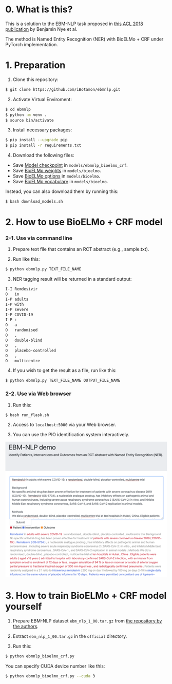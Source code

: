 # 0. What is this?

This is a solution to the EBM-NLP task proposed in [this ACL 2018 publication](https://arxiv.org/abs/1806.04185) by Benjamin Nye et al.

The method is Named Entity Recognition (NER) with BioELMo + CRF under PyTorch implementation.

# 1. Preparation
1. Clone this repository:
```sh
$ git clone https://github.com/iBotamon/ebmnlp.git
```

2. Activate Virtual Enviroment:
```sh
$ cd ebmnlp
$ python -m venv .
$ source bin/activate
```

3. Install necessary packages:

```sh
$ pip install --upgrade pip
$ pip install -r requirements.txt
```

4. Download the following files:
- Save [Model checkpoint](https://drive.google.com/drive/folders/1cID_mPxRnq6nQ6ZmbL0S3wyGslD--JsT?usp=sharing) in `models/ebmnlp_bioelmo_crf`.
- Save [BioELMo weights](https://drive.google.com/file/d/1CHRd5YQrt3ys64WfJkJR1KX72-2CaT4I/view) in `models/bioelmo`.
- Save [BioELMo options](https://drive.google.com/file/d/19sLZ1NhUtD_bMgTstSRWoVDx6Vm-T8Qt/view) in `models/bioelmo`.
- Save [BioELMo vocabulary](https://drive.google.com/file/d/15cXEVoRhUQ9oBnHVFP3nx6GQozczgxgP/view) in `models/bioelmo`.

Instead, you can also download them by running this:
```sh
$ bash download_models.sh
```

# 2. How to use BioELMo + CRF model
### 2-1. Use via command line
1. Prepare text file that contains an RCT abstract (e.g., sample.txt).

2. Run like this:
```sh
$ python ebmnlp.py TEXT_FILE_NAME
```

3. NER tagging result will be returned in a standard output:
```
I-I	Remdesivir
O	in
I-P	adults
I-P	with
I-P	severe
I-P	COVID-19
I-P	:
O	a
O	randomised
O	,
O	double-blind
O	,
O	placebo-controlled
O	,
O	multicentre
```

4. If you wish to get the result as a file, run like this:
```sh
$ python ebmnlp.py TEXT_FILE_NAME OUTPUT_FILE_NAME
```

### 2-2. Use via Web browser
1. Run this:
```
$ bash run_flask.sh
```

2. Access to `localhost:5000` via your Web browser.

3. You can use the PIO identification system interactively.

![Flask demo image](ebmnlp_flask_demo.png)


# 3. How to train BioELMo + CRF model yourself
1. Prepare EBM-NLP dataset `ebm_nlp_1_00.tar.gz` from [the repository by the authors](https://github.com/bepnye/EBM-NLP).

2. Extract `ebm_nlp_1_00.tar.gz` in the `official` directory.

3. Run this:
```sh
$ python ebmnlp_bioelmo_crf.py
```

You can specify CUDA device number like this:
```sh
$ python ebmnlp_bioelmo_crf.py --cuda 3
```
